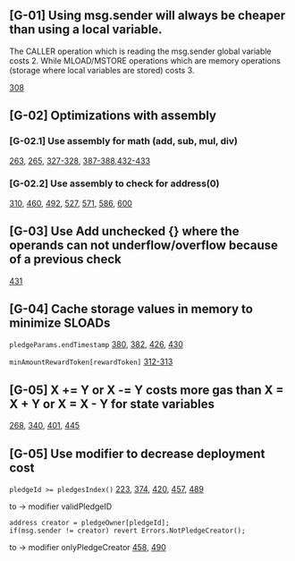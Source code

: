 ## [G-01] Using msg.sender will always be cheaper than using a local variable.
The CALLER operation which is reading the msg.sender global variable costs 2. While MLOAD/MSTORE operations which are memory operations (storage where local variables are stored) costs 3.

[308](https://github.com/code-423n4/2022-10-paladin/blob/main/contracts/WardenPledge.sol#L308)

## [G-02] Optimizations with assembly
### [G-02.1] Use assembly for math (add, sub, mul, div)
[263](https://github.com/code-423n4/2022-10-paladin/blob/main/contracts/WardenPledge.sol#L263),
[265](https://github.com/code-423n4/2022-10-paladin/blob/main/contracts/WardenPledge.sol#L265),
[327-328](https://github.com/code-423n4/2022-10-paladin/blob/main/contracts/WardenPledge.sol#L327-L328),
[387-388](https://github.com/code-423n4/2022-10-paladin/blob/main/contracts/WardenPledge.sol#L387-L388),[432-433](https://github.com/code-423n4/2022-10-paladin/blob/main/contracts/WardenPledge.sol#L432-L433)

### [G-02.2] Use assembly to check for address(0)
[310](https://github.com/code-423n4/2022-10-paladin/blob/main/contracts/WardenPledge.sol#L310), [460](https://github.com/code-423n4/2022-10-paladin/blob/main/contracts/WardenPledge.sol#L460), [492](https://github.com/code-423n4/2022-10-paladin/blob/main/contracts/WardenPledge.sol#L492), [527](https://github.com/code-423n4/2022-10-paladin/blob/main/contracts/WardenPledge.sol#L527),  [571](https://github.com/code-423n4/2022-10-paladin/blob/main/contracts/WardenPledge.sol#L571), [586](https://github.com/code-423n4/2022-10-paladin/blob/main/contracts/WardenPledge.sol#L586), [600](https://github.com/code-423n4/2022-10-paladin/blob/main/contracts/WardenPledge.sol#L600)

## [G-03] Use Add unchecked {} where the operands can not underflow/overflow because of a previous check
[431](https://github.com/code-423n4/2022-10-paladin/blob/main/contracts/WardenPledge.sol#L431)

## [G-04] Cache storage values in memory to minimize SLOADs
`pledgeParams.endTimestamp` [380](https://github.com/code-423n4/2022-10-paladin/blob/main/contracts/WardenPledge.sol#L380), [382](https://github.com/code-423n4/2022-10-paladin/blob/main/contracts/WardenPledge.sol#L382), [426](https://github.com/code-423n4/2022-10-paladin/blob/main/contracts/WardenPledge.sol#L426), [430](https://github.com/code-423n4/2022-10-paladin/blob/main/contracts/WardenPledge.sol#L430)

`minAmountRewardToken[rewardToken]` [312-313](https://github.com/code-423n4/2022-10-paladin/blob/main/contracts/WardenPledge.sol#L312-L313)

## [G-05] X += Y or X -= Y costs more gas than  X = X + Y or X = X - Y  for state variables
[268](https://github.com/code-423n4/2022-10-paladin/blob/main/contracts/WardenPledge.sol#L268), [340](https://github.com/code-423n4/2022-10-paladin/blob/main/contracts/WardenPledge.sol#L340), [401](https://github.com/code-423n4/2022-10-paladin/blob/main/contracts/WardenPledge.sol#L401), [445](https://github.com/code-423n4/2022-10-paladin/blob/main/contracts/WardenPledge.sol#L445)

## [G-05] Use modifier to decrease deployment cost
`pledgeId >= pledgesIndex()` 
[223](https://github.com/code-423n4/2022-10-paladin/blob/main/contracts/WardenPledge.sol#L223),
[374](https://github.com/code-423n4/2022-10-paladin/blob/main/contracts/WardenPledge.sol#L374),
[420](https://github.com/code-423n4/2022-10-paladin/blob/main/contracts/WardenPledge.sol#L420),
[457](https://github.com/code-423n4/2022-10-paladin/blob/main/contracts/WardenPledge.sol#L457),
[489](https://github.com/code-423n4/2022-10-paladin/blob/main/contracts/WardenPledge.sol#L489)

to -> modifier validPledgeID
```
address creator = pledgeOwner[pledgeId];
if(msg.sender != creator) revert Errors.NotPledgeCreator(); 
```
to -> modifier onlyPledgeCreator
[458](https://github.com/code-423n4/2022-10-paladin/blob/main/contracts/WardenPledge.sol#L458),
[490](https://github.com/code-423n4/2022-10-paladin/blob/main/contracts/WardenPledge.sol#L490)
